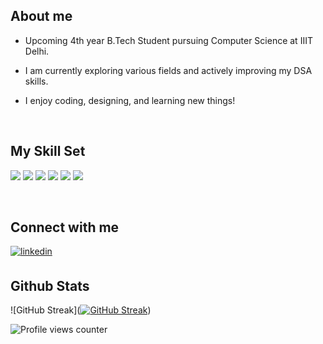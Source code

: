  
## About me  
  

- Upcoming 4th year B.Tech Student pursuing Computer Science at IIIT Delhi.  
  

- I am currently exploring various fields and actively improving my DSA skills.  
  

- I enjoy coding, designing, and learning new things!  
  

<br/>  


## My Skill Set  
<p align="left">
<img src="https://img.shields.io/badge/Java-ED8B00?style=for-the-badge&logo=java&logoColor=white">
<img src="https://img.shields.io/badge/Python-FFD43B?style=for-the-badge&logo=python&logoColor=darkgreen">
<img src="https://img.shields.io/badge/CSS3-1572B6?style=for-the-badge&logo=css3&logoColor=white">
<img src="https://img.shields.io/badge/HTML5-E34F26?style=for-the-badge&logo=html5&logoColor=white">
<img src="https://img.shields.io/badge/C-00599C?style=for-the-badge&logo=c&logoColor=white">
<img src="https://img.shields.io/badge/MySQL-005C84?style=for-the-badge&logo=mysql&logoColor=white">
</p>
<br/>  


## Connect with me  
</a>
<a href="https://www.linkedin.com/in/ritikanagar09/" target="_blank">
<img src=https://img.shields.io/badge/linkedin-%231E77B5.svg?&style=for-the-badge&logo=linkedin&logoColor=white alt=linkedin style="margin-bottom: 5px;" />
</a>  
  

<br/>  


## Github Stats  
![GitHub Streak]([![GitHub Streak](https://github-readme-streak-stats.herokuapp.com?user=ritikanagar09&theme=dark&hide_border=true)](https://git.io/streak-stats))

![Profile views counter](https://komarev.com/ghpvc/?username=ritikanagar09&&style=flat-square)  
  

<br/>  


<br />
